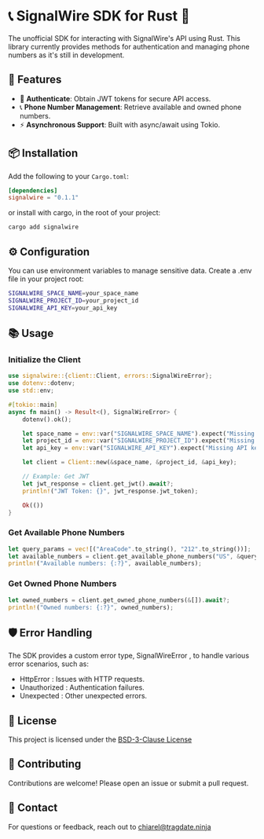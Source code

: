 # 📞 SignalWire SDK for Rust 🦀

The unofficial SDK for interacting with SignalWire's API using Rust. 
This library currently provides methods for authentication and managing phone numbers as it's still in development.

## 🚀 Features

- 🔐  **Authenticate**: Obtain JWT tokens for secure API access.
- 📞  **Phone Number Management**: Retrieve available and owned phone numbers.
- ⚡ **Asynchronous Support**: Built with async/await using Tokio.

## 📦 Installation

Add the following to your `Cargo.toml`:

```toml
[dependencies]
signalwire = "0.1.1"
```

or install with cargo, in the root of your project:

```bash
cargo add signalwire
```

## ⚙️ Configuration

You can use environment variables to manage sensitive data. Create a  .env  file in your project root:

```bash
SIGNALWIRE_SPACE_NAME=your_space_name
SIGNALWIRE_PROJECT_ID=your_project_id
SIGNALWIRE_API_KEY=your_api_key
```

## 📚 Usage

### Initialize the Client

```rust
use signalwire::{client::Client, errors::SignalWireError};
use dotenv::dotenv;
use std::env;

#[tokio::main]
async fn main() -> Result<(), SignalWireError> {
    dotenv().ok();

    let space_name = env::var("SIGNALWIRE_SPACE_NAME").expect("Missing space name");
    let project_id = env::var("SIGNALWIRE_PROJECT_ID").expect("Missing project ID");
    let api_key = env::var("SIGNALWIRE_API_KEY").expect("Missing API key");

    let client = Client::new(&space_name, &project_id, &api_key);

    // Example: Get JWT
    let jwt_response = client.get_jwt().await?;
    println!("JWT Token: {}", jwt_response.jwt_token);

    Ok(())
}
```

### Get Available Phone Numbers

```rust
let query_params = vec![("AreaCode".to_string(), "212".to_string())];
let available_numbers = client.get_available_phone_numbers("US", &query_params).await?;
println!("Available numbers: {:?}", available_numbers);
```

### Get Owned Phone Numbers

```rust
let owned_numbers = client.get_owned_phone_numbers(&[]).await?;
println!("Owned numbers: {:?}", owned_numbers);
```

## 🛡️ Error Handling

The SDK provides a custom error type,  SignalWireError , to handle various error scenarios, such as:

- HttpError : Issues with HTTP requests.
- Unauthorized : Authentication failures.
- Unexpected : Other unexpected errors.

## 📜 License

This project is licensed under the [BSD-3-Clause License](LICENSE)

## 🤝 Contributing

Contributions are welcome! Please open an issue or submit a pull request.

## 📧 Contact

For questions or feedback, reach out to chiarel@tragdate.ninja
